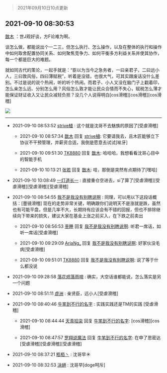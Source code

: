 > 2021年09月10日10点更新
<link rel="stylesheet" href="https://cdn.jsdelivr.net/gh/taotie6/sampleJSON@main/css/photo_show.css">
<meta name="referrer" content="no-referrer" />


 ## 2021-09-10 08:30:53 

 [㪚木](https://www.coolapk.com/feed/29883357?shareKey=NDgyN2RlYWQ1M2QwNjEzYWI4YWM~) ：世J观好谈，方F论难为啊。

谈怎么做，都能说出个一二三，但怎么执行、怎么操作，以及在整体的执行和操作中如何取舍配置协同关系、如何聚焦竞争力、如何平衡多方利益关系并使其协作，每一个都是巨大的难题。

就如同古代的策论，一起手就是：“臣以为当今之急务者，一曰亲君子，二曰远小人<!--break-->，三曰敦风俗，四曰薄赋税”，听着是没错，也很大气，可其实跟废话没什么差别。不过是说的说个热闹，听的听个热闹。而君子、小人又没在脑门子上戳着印，怎么亲怎么远、分别怎么用？风俗怎么敦才能让民众合情而不失心，赋税怎么薄才能保证财证收入又让民众减轻负担？没几个人说得明白[cos滑稽][cos滑稽][cos滑稽] 

<div class="album">
<img class="img-item" src="https://image.coolapk.com/feed/2021/0126/07/1081091_2406a6f9_7006_7036@576x324.gif" />
</div>

 ------- 

- 2021-09-10 08:53:52 [strive植](uid=1468928) : 这个就是沈哥不去魅族的原因了[受虐滑稽] 

    - 2021-09-10 08:57:34 [㪚木](uid=1081091) 回复 [strive植](uid=1468928): 它要请我去，且木匠能够立下协议不干预管理，并薪资合适，我倒是愿意去试试[呲牙] 

    - 2021-09-10 09:51:30 [TK8880](uid=4084500) 回复 [㪚木](uid=1081091): 哈哈哈，我想看看沈哥心目中的智能手机 

    - 2021-09-10 10:13:21 [张若](uid=996034) 回复 [㪚木](uid=1081091): 哇，那倒是突然有点期待了[嘿哈] 

- 2021-09-10 10:08:49 [一灯道长一](uid=2901910) : 直接重仓空进去，si了算了[受虐滑稽][受虐滑稽][受虐滑稽][受虐滑稽] 

- 2021-09-10 08:54:55 [我不是我没有别瞎说啊](uid=2231912) : 同理，可以用以下这段话概括：[墨镜滑稽]
现在的走势非常关键，明确跟你们说明天不是涨就是跌，虽然也有可能平盘，但是几率不大，长期持有应该会有不错的回报，但也不排除继续向下带来的损失，建议大家在基金上涨之前买入，在下跌之前卖出 

    - 2021-09-10 08:56:53 [栆睡](uid=2246713) 回复 [我不是我没有别瞎说啊](uid=2231912): 听君一席话，如听一席话[受虐滑稽] 

    - 2021-09-10 09:29:09 [AriaNg_](uid=3504887) 回复 [我不是我没有别瞎说啊](uid=2231912): 好家伙没毛病[受虐滑稽] 

    - 2021-09-10 09:51:01 [TK8880](uid=4084500) 回复 [我不是我没有别瞎说啊](uid=2231912): 说了等于什么都没说 

- 2021-09-10 09:28:58 [落花烬落雨啼](uid=1966083) : 确实，大空话谁都能说，怎么落实是另一个问题 

- 2021-09-10 08:51:11 [虚洲](uid=825485) : 亲贤臣，远小人[受虐滑稽] 

- 2021-09-10 08:40:46 [牛笔到不行的名字](uid=2374460) : 实践实践还是TM的实践 [受虐滑稽] 

    - 2021-09-10 08:44:44 [天青拾柒](uid=2874164) 回复 [牛笔到不行的名字](uid=2374460): [cos滑稽][cos滑稽] 

    - 2021-09-10 08:47:57 [罗翔说魔法](uid=2307872) 回复 [牛笔到不行的名字](uid=2374460): 在申了思密达[受虐滑稽][受虐滑稽][受虐滑稽] 

- 2021-09-10 08:37:21 [栢栢丶](uid=1105142) : 沈哥早☀ 

- 2021-09-10 08:32:53 [決絕](uid=2288436) : 沈哥早[doge呵斥] 

